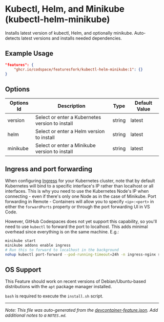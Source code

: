 
# Kubectl, Helm, and Minikube (kubectl-helm-minikube)

Installs latest version of kubectl, Helm, and optionally minikube. Auto-detects latest versions and installs needed dependencies.

## Example Usage

```json
"features": {
    "ghcr.io/codspace/featuresfork/kubectl-helm-minikube:1": {}
}
```

## Options

| Options Id | Description | Type | Default Value |
|-----|-----|-----|-----|
| version | Select or enter a Kubernetes version to install | string | latest |
| helm | Select or enter a Helm version to install | string | latest |
| minikube | Select or enter a Minikube version to install | string | latest |

## Ingress and port forwarding

When configuring [Ingress](https://kubernetes.io/docs/concepts/services-networking/ingress/) for your Kubernetes cluster, note that by default Kubernetes will bind to a specific interface's IP rather than localhost or all interfaces. This is why you need to use the Kubernetes Node's IP when connecting - even if there's only one Node as in the case of Minikube. Port forwarding in Remote - Containers will allow you to specify `<ip>:<port>` in either the `forwardPorts` property or through the port forwarding UI in VS Code.

However, GitHub Codespaces does not yet support this capability, so you'll need to use `kubectl` to forward the port to localhost. This adds minimal overhead since everything is on the same machine. E.g.:

```bash
minikube start
minikube addons enable ingress
# Run this to forward to localhost in the background
nohup kubectl port-forward --pod-running-timeout=24h -n ingress-nginx service/ingress-nginx-controller :80 &
```


## OS Support

This Feature should work on recent versions of Debian/Ubuntu-based distributions with the `apt` package manager installed.

`bash` is required to execute the `install.sh` script.


---

_Note: This file was auto-generated from the [devcontainer-feature.json](https://github.com/codspace/featuresfork/blob/main/src/kubectl-helm-minikube/devcontainer-feature.json).  Add additional notes to a `NOTES.md`._
